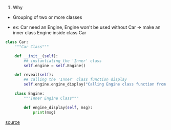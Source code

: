 1. Why
- Grouping of two or more classes
 + ex: Car need an Engine, Engine won't be used without Car
 -> make an inner class Engine inside class Car

```python
class Car:
    """Car Class"""

    def __init__(self):
        ## instantiating the 'Inner' class
        self.engine = self.Engine()

    def reveal(self):
        ## calling the 'Inner' class function display
        self.engine.engine_display("Calling Engine class function from Car class")

    class Engine:
        """Inner Engine Class"""

        def engine_display(self, msg):
            print(msg)
```


[source](https://www.datacamp.com/community/tutorials/inner-classes-python)